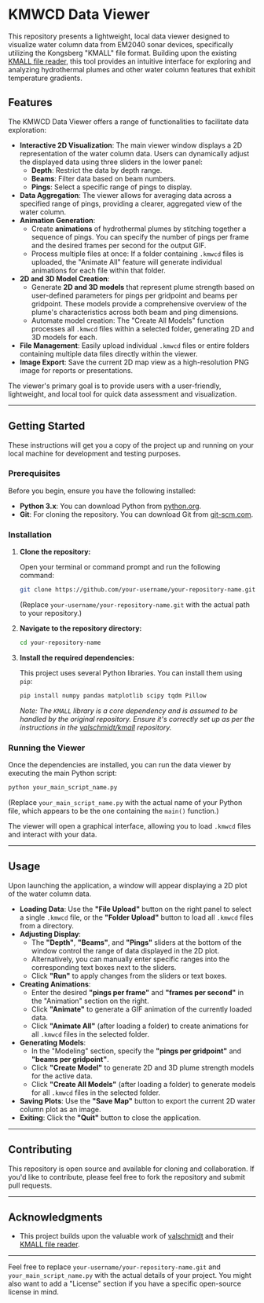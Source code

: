 # KMWCD Data Viewer

This repository presents a lightweight, local data viewer designed to visualize water column data from EM2040 sonar devices, specifically utilizing the Kongsberg "KMALL" file format. Building upon the existing [KMALL file reader](https://github.com/valschmidt/kmall), this tool provides an intuitive interface for exploring and analyzing hydrothermal plumes and other water column features that exhibit temperature gradients.

## Features

The KMWCD Data Viewer offers a range of functionalities to facilitate data exploration:

  * **Interactive 2D Visualization**: The main viewer window displays a 2D representation of the water column data. Users can dynamically adjust the displayed data using three sliders in the lower panel:
      * **Depth**: Restrict the data by depth range.
      * **Beams**: Filter data based on beam numbers.
      * **Pings**: Select a specific range of pings to display.
  * **Data Aggregation**: The viewer allows for averaging data across a specified range of pings, providing a clearer, aggregated view of the water column.
  * **Animation Generation**:
      * Create **animations** of hydrothermal plumes by stitching together a sequence of pings. You can specify the number of pings per frame and the desired frames per second for the output GIF.
      * Process multiple files at once: If a folder containing `.kmwcd` files is uploaded, the "Animate All" feature will generate individual animations for each file within that folder.
  * **2D and 3D Model Creation**:
      * Generate **2D and 3D models** that represent plume strength based on user-defined parameters for pings per gridpoint and beams per gridpoint. These models provide a comprehensive overview of the plume's characteristics across both beam and ping dimensions.
      * Automate model creation: The "Create All Models" function processes all `.kmwcd` files within a selected folder, generating 2D and 3D models for each.
  * **File Management**: Easily upload individual `.kmwcd` files or entire folders containing multiple data files directly within the viewer.
  * **Image Export**: Save the current 2D map view as a high-resolution PNG image for reports or presentations.

The viewer's primary goal is to provide users with a user-friendly, lightweight, and local tool for quick data assessment and visualization.

-----

## Getting Started

These instructions will get you a copy of the project up and running on your local machine for development and testing purposes.

### Prerequisites

Before you begin, ensure you have the following installed:

  * **Python 3.x**: You can download Python from [python.org](https://www.python.org/downloads/).
  * **Git**: For cloning the repository. You can download Git from [git-scm.com](https://git-scm.com/downloads).

### Installation

1.  **Clone the repository:**

    Open your terminal or command prompt and run the following command:

    ```bash
    git clone https://github.com/your-username/your-repository-name.git
    ```

    (Replace `your-username/your-repository-name.git` with the actual path to your repository.)

2.  **Navigate to the repository directory:**

    ```bash
    cd your-repository-name
    ```

3.  **Install the required dependencies:**

    This project uses several Python libraries. You can install them using `pip`:

    ```bash
    pip install numpy pandas matplotlib scipy tqdm Pillow
    ```

    *Note: The `KMALL` library is a core dependency and is assumed to be handled by the original repository. Ensure it's correctly set up as per the instructions in the [valschmidt/kmall](https://github.com/valschmidt/kmall) repository.*

### Running the Viewer

Once the dependencies are installed, you can run the data viewer by executing the main Python script:

```bash
python your_main_script_name.py
```

(Replace `your_main_script_name.py` with the actual name of your Python file, which appears to be the one containing the `main()` function.)

The viewer will open a graphical interface, allowing you to load `.kmwcd` files and interact with your data.

-----

## Usage

Upon launching the application, a window will appear displaying a 2D plot of the water column data.

  * **Loading Data**: Use the **"File Upload"** button on the right panel to select a single `.kmwcd` file, or the **"Folder Upload"** button to load all `.kmwcd` files from a directory.
  * **Adjusting Display**:
      * The **"Depth"**, **"Beams"**, and **"Pings"** sliders at the bottom of the window control the range of data displayed in the 2D plot.
      * Alternatively, you can manually enter specific ranges into the corresponding text boxes next to the sliders.
      * Click **"Run"** to apply changes from the sliders or text boxes.
  * **Creating Animations**:
      * Enter the desired **"pings per frame"** and **"frames per second"** in the "Animation" section on the right.
      * Click **"Animate"** to generate a GIF animation of the currently loaded data.
      * Click **"Animate All"** (after loading a folder) to create animations for all `.kmwcd` files in the selected folder.
  * **Generating Models**:
      * In the "Modeling" section, specify the **"pings per gridpoint"** and **"beams per gridpoint"**.
      * Click **"Create Model"** to generate 2D and 3D plume strength models for the active data.
      * Click **"Create All Models"** (after loading a folder) to generate models for all `.kmwcd` files in the selected folder.
  * **Saving Plots**: Use the **"Save Map"** button to export the current 2D water column plot as an image.
  * **Exiting**: Click the **"Quit"** button to close the application.

-----

## Contributing

This repository is open source and available for cloning and collaboration. If you'd like to contribute, please feel free to fork the repository and submit pull requests.

-----

## Acknowledgments

  * This project builds upon the valuable work of [valschmidt](https://github.com/valschmidt) and their [KMALL file reader](https://github.com/valschmidt/kmall).

-----

Feel free to replace `your-username/your-repository-name.git` and `your_main_script_name.py` with the actual details of your project. You might also want to add a "License" section if you have a specific open-source license in mind.
